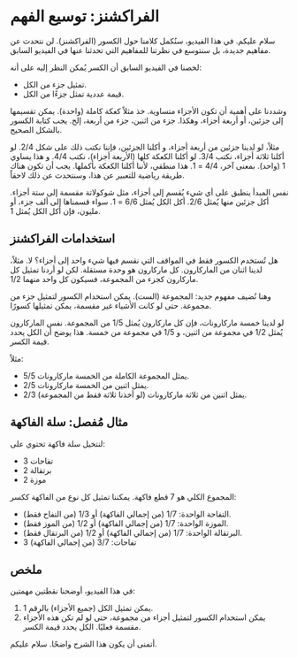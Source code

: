 # الفراكشنز: توسيع الفهم

سلام عليكم. في هذا الفيديو، سنُكمل كلامنا حول الكسور (الفراكشنز). لن نتحدث عن مفاهيم جديدة، بل سنتوسع في نظرتنا للمفاهيم التي تحدثنا عنها في الفيديو السابق.

لخصنا في الفيديو السابق أن الكسر يُمكن النظر إليه على أنه:

* تمثيل جزء من الكل.
* قيمة عددية تمثل جزءًا من الكل.

وشددنا على أهمية أن تكون الأجزاء متساوية.  خذ مثلاً كعكة كاملة (واحدة).  يمكن تقسيمها إلى جزئين، أو أربعة أجزاء، وهكذا.  جزء من اثنين، جزء من أربعة، إلخ.  يجب كتابة الكسور بالشكل الصحيح.

مثلاً، لو لدينا جزئين من أربعة أجزاء، و أكلنا الجزئين، فإننا نكتب ذلك على شكل 2/4.  لو أكلنا ثلاثة أجزاء، نكتب 3/4.  لو أكلنا الكعكة كلها (الأربعة أجزاء)، نكتب 4/4.  و هذا يساوي 1 (واحد).  بمعنى آخر، 4/4 = 1.  هذا منطقي، لأننا أكلنا الكعكة بأكملها.  يجب أن تكون هناك طريقة رياضية للتعبير عن هذا، وسنتحدث عن ذلك لاحقاً.

نفس المبدأ ينطبق على أي شيء يُقسم إلى أجزاء، مثل شوكولاتة مقسمة إلى ستة أجزاء.  أكل جزئين منها يُمثل 2/6.  أكل الكل يُمثل 6/6 = 1.  سواء قسمناها إلى ألف جزء، أو مليون، فإن أكل الكل يُمثل 1.

## استخدامات الفراكشنز

هل تُستخدم الكسور فقط في المواقف التي نقسم فيها شيء واحد إلى أجزاء؟ لا.  مثلاً، لدينا اثنان من الماركارون.  كل ماركارون هو وحدة مستقلة.  لكن لو أردنا تمثيل كل ماركارون كجزء من المجموعة، فسيكون كل واحد منهما 1/2.

وهنا نُضيف مفهوم جديد: المجموعة (الست).  يمكن استخدام الكسور لتمثيل جزء من مجموعة.  حتى لو كانت الأشياء غير مقسمة، يمكن تمثيلها كسورًا.

لو لدينا خمسة ماركارونات، فإن كل ماركارون يُمثل 1/5 من المجموعة.  نفس الماركارون يُمثل 1/2 في مجموعة من اثنين، و 1/5 في مجموعة من خمسة.  هذا يوضح أن الكل يحدد قيمة الكسر.

مثلاً:

* 5/5  يمثل المجموعة الكاملة من الخمسة ماركارونات.
* 2/5  يمثل اثنين من الخمسة ماركارونات.
* 2/3  يمثل اثنين من ثلاثة ماركارونات (لو أخذنا ثلاثة فقط من المجموعة).


## مثال مُفصل: سلة الفاكهة

لنتخيل سلة فاكهة تحتوي على:

* 3 تفاحات
* 2 برتقالة
* 2 موزة

المجموع الكلي هو 7 قطع فاكهة.  يمكننا تمثيل كل نوع من الفاكهة ككسر:

* التفاحة الواحدة: 1/7 (من إجمالي الفاكهة)  أو 1/3 (من التفاح فقط).
* الموزة الواحدة: 1/7 (من إجمالي الفاكهة) أو 1/2 (من الموز فقط).
* البرتقالة الواحدة: 1/7 (من إجمالي الفاكهة) أو 1/2 (من البرتقال فقط).
* 3 تفاحات: 3/7 (من إجمالي الفاكهة)


## ملخص

في هذا الفيديو، أوضحنا نقطتين مهمتين:

1.  يمكن تمثيل الكل (جميع الأجزاء) بالرقم 1.
2.  يمكن استخدام الكسور لتمثيل أجزاء من مجموعة، حتى لو لم تكن هذه الأجزاء مقسمة فعليًا.  الكل يحدد قيمة الكسر.


أتمنى أن يكون هذا الشرح واضحًا.  سلام عليكم.
